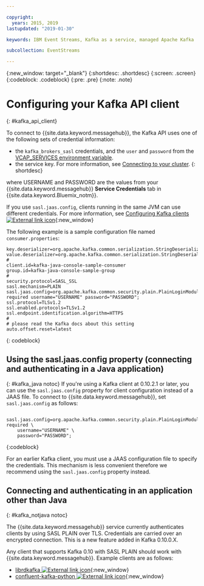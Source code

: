 ```yaml
---

copyright:
  years: 2015, 2019
lastupdated: "2019-01-30"

keywords: IBM Event Streams, Kafka as a service, managed Apache Kafka

subcollection: EventStreams

---
```


{:new_window: target="_blank"}
{:shortdesc: .shortdesc}
{:screen: .screen}
{:codeblock: .codeblock}
{:pre: .pre}
{:note: .note}

# Configuring your Kafka API client
{: #kafka_api_client}

To connect to {{site.data.keyword.messagehub}}, the Kafka API uses one of the following sets of credential information: 
* the <code>kafka_brokers_sasl</code> credentials, and the <code>user</code> and <code>password</code> from
the [VCAP_SERVICES environment variable](/docs/EventStreams?topic=EventStreams-connecting#connect_standard_cf).
* the service key. For more information, see [Connecting to your cluster](/docs/EventStreams?topic=EventStreams-connecting).
{: shortdesc}



where USERNAME and PASSWORD are the values from your {{site.data.keyword.messagehub}} **Service Credentials** tab in {{site.data.keyword.Bluemix_notm}}.

If you use <code>sasl.jaas.config</code>, clients running in the same JVM can use different credentials. For more information, see
[Configuring Kafka clients ![External link icon](../../icons/launch-glyph.svg "External link icon")](http://kafka.apache.org/documentation/#security_sasl_plain_clientconfig){:new_window}

The following example is a sample configuration file named <code>consumer.properties</code>:

```
key.deserializer=org.apache.kafka.common.serialization.StringDeserializer
value.deserializer=org.apache.kafka.common.serialization.StringDeserializer
#
client.id=kafka-java-console-sample-consumer
group.id=kafka-java-console-sample-group
#
security.protocol=SASL_SSL
sasl.mechanism=PLAIN
sasl.jaas.config=org.apache.kafka.common.security.plain.PlainLoginModule required username="USERNAME" password="PASSWORD";
ssl.protocol=TLSv1.2
ssl.enabled.protocols=TLSv1.2
ssl.endpoint.identification.algorithm=HTTPS
#
# please read the Kafka docs about this setting
auto.offset.reset=latest
```
{: codeblock}

<!--17/10/17 - Karen: following info duplicated at messagehub104 -->
## Using the sasl.jaas.config property (connecting and authenticating in a Java application)
{: #kafka_java notoc}
If you're using a Kafka client at 0.10.2.1 or later, you can use the <code>sasl.jaas.config</code> property for client configuration instead of a JAAS file. To connect to {{site.data.keyword.messagehub}}, set <code>sasl.jaas.config</code> as follows:
<pre>
<code>    sasl.jaas.config=org.apache.kafka.common.security.plain.PlainLoginModule required \
    username="USERNAME" \
    password="PASSWORD";</code>
</pre>
{:codeblock}

For an earlier Kafka client, you must use a JAAS configuration file to specify the credentials. This mechanism is less convenient therefore we recommend using the <code>sasl.jaas.config</code> property instead.
## Connecting and authenticating in an application other than Java
{: #kafka_notjava notoc}

The {{site.data.keyword.messagehub}} service currently
authenticates clients by using SASL PLAIN over TLS. Credentials are carried over an encrypted connection.
This is a new feature added in Kafka 0.10.0.X. 

Any client that supports Kafka 0.10 with SASL PLAIN
should work with {{site.data.keyword.messagehub}}. Example clients are as follows:

* [librdkafka ![External link icon](../../icons/launch-glyph.svg "External link icon")](https://github.com/edenhill/librdkafka/){:new_window} 
* [confluent-kafka-python ![External link icon](../../icons/launch-glyph.svg "External link icon")](https://github.com/confluentinc/confluent-kafka-python){:new_window} 





